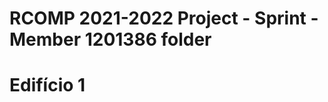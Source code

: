 RCOMP 2021-2022 Project - Sprint  - Member 1201386 folder
===========================================

# Edifício 1
